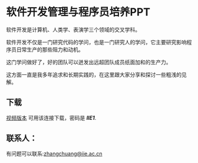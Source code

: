 # 软件开发管理与程序员培养PPT

软件开发是计算机、人类学、表演学三个领域的交叉学科。

软件开发不仅是一门研究代码的学问，也是一门研究人的学问，它主要研究影响程序员日常生产的那些阻力和动机。

这门学问做好了，好的团队可以迸发出远超团队成员纸面加和的生产力。

这方面一直是我多年追求和长期实践的，在这里跟大家分享和探讨一些粗浅的见解。

## 下载
[视频版本](https://pan.baidu.com/s/1wfJm7p_LIMDvWkRbzfh4kw) 可用该连接下载，密码是 ***IIE1***.

## 联系人：
有问题可以联系:zhangchuang@iie.ac.cn


